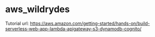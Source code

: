 # aws_wildrydes
Tutorial url: https://aws.amazon.com/getting-started/hands-on/build-serverless-web-app-lambda-apigateway-s3-dynamodb-cognito/
